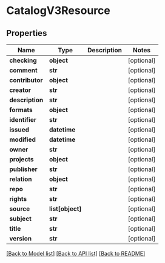 # CatalogV3Resource

## Properties
Name | Type | Description | Notes
------------ | ------------- | ------------- | -------------
**checking** | **object** |  | [optional] 
**comment** | **str** |  | [optional] 
**contributor** | **object** |  | [optional] 
**creator** | **str** |  | [optional] 
**description** | **str** |  | [optional] 
**formats** | **object** |  | [optional] 
**identifier** | **str** |  | [optional] 
**issued** | **datetime** |  | [optional] 
**modified** | **datetime** |  | [optional] 
**owner** | **str** |  | [optional] 
**projects** | **object** |  | [optional] 
**publisher** | **str** |  | [optional] 
**relation** | **object** |  | [optional] 
**repo** | **str** |  | [optional] 
**rights** | **str** |  | [optional] 
**source** | **list[object]** |  | [optional] 
**subject** | **str** |  | [optional] 
**title** | **str** |  | [optional] 
**version** | **str** |  | [optional] 

[[Back to Model list]](../README.md#documentation-for-models) [[Back to API list]](../README.md#documentation-for-api-endpoints) [[Back to README]](../README.md)


